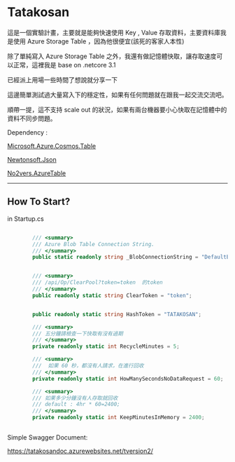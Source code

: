 # Tatakosan

這是一個實驗計畫，主要就是能夠快速使用 Key , Value 存取資料，主要資料庫我是使用 Azure Storage Table ，因為他很便宜(該死的客家人本性)

除了單純寫入 Azure Storage Table 之外，我還有做記憶體快取，讓存取速度可以正常，這裡我是 base on .netcore 3.1

已經派上用場一些時間了想說就分享一下

這邊簡單測試過大量寫入下的穩定性，如果有任何問題就在跟我一起交流交流吧。

順帶一提，這不支持 scale out 的狀況，如果有兩台機器要小心快取在記憶體中的資料不同步問題。

Dependency :

[Microsoft.Azure.Cosmos.Table](https://www.nuget.org/packages/Microsoft.Azure.Cosmos.Table)

[Newtonsoft.Json](https://www.nuget.org/packages/Newtonsoft.Json/)

[No2vers.AzureTable](https://github.com/donma/No2verse.AzureTable)


----
How To Start?
----

in Startup.cs

```C#

        /// <summary>
        /// Azure Blob Table Connection String.
        /// </summary>
        public static readonly string _BlobConnectionString = "DefaultEndpointsProtocol=https;AccountName=...";


        /// <summary>
        /// /api/Op/ClearPool?token=token  的token
        /// </summary>
        public readonly static string ClearToken = "token";


        public readonly static string HashToken = "TATAKOSAN";

        /// <summary>
        /// 五分鐘請檢查一下快取有沒有過期
        /// </summary>
        private readonly static int RecycleMinutes = 5;

        /// <summary>
        ///  如果 60 秒，都沒有人請求，在進行回收
        /// </summary>
        private readonly static int HowManySecondsNoDataRequest = 60;

        /// <summary>
        /// 如果多少分鐘沒有人存取就回收
        /// default : 4hr * 60=2400;
        /// </summary>
        private readonly static int KeepMinutesInMemory = 2400;
       


```

Simple Swagger Document: 

https://tatakosandoc.azurewebsites.net/tversion2/


